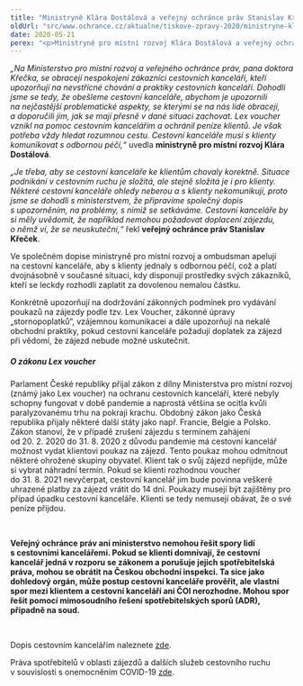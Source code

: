 ```yaml
---
title: "Ministryně Klára Dostálová a veřejný ochránce práv Stanislav Křeček nabádají CK k lepší komunikaci"
oldUrl: "src/www.ochrance.cz/aktualne/tiskove-zpravy-2020/ministryne-klara-dostalova-a-verejny-ochrance-prav-stanislav-krecek-nabadaji-ck-k-leps"
date: 2020-05-21
perex: "<p>Ministryně pro místní rozvoj Klára Dostálová a veřejný ochránce práv Stanislav Křeček dnes (21.5.) rozeslali společný dopis provozovatelům cestovních kanceláří, ve kterém uvádějí přesné postupy, jak by se cestovní kanceláře měly v problematických situacích vůči klientovi zachovat. </p>"
---
```


<!-- imported from the old website -->

<p><i>„Na Ministerstvo pro místní rozvoj a veřejného ochránce práv, pana doktora Křečka, se obracejí nespokojení zákazníci cestovních kanceláří, kteří upozorňují na nevstřícné chování a praktiky cestovních kanceláří. Dohodli jsme se tedy, že obešleme cestovní kanceláře, abychom je upozornili na nejčastější problematické aspekty, se kterými se na nás lidé obracejí, a doporučili jim, jak se mají přesně v dané situaci zachovat. Lex voucher vznikl na pomoc cestovním kancelářím a ochránil peníze klientů. Je však potřeba vždy hledat rozumnou cestu. Cestovní kanceláře musí s klienty komunikovat s odbornou péčí,“</i> uvedla <b>ministryně pro místní rozvoj Klára Dostálová</b>.</p> <p><i>„Je třeba, aby se cestovní kanceláře ke klientům chovaly korektně. Situace podnikání v cestovním ruchu je složitá, ale stejně složitá je i pro klienty. Některé cestovní kanceláře ohledy neberou a s klienty nekomunikují, proto jsme se dohodli s ministerstvem, že připravíme společný dopis s upozorněním, na problémy, s nimiž se setkáváme. Cestovní kanceláře by si měly uvědomit, že například nemohou požadovat doplacení zájezdu, o němž ví, že se neuskuteční,“</i> řekl <b>veřejný ochránce práv Stanislav Křeček</b>.</p> <p>Ve společném dopise ministryně pro místní rozvoj a ombudsman apelují na cestovní kanceláře, aby s klienty jednaly s odbornou péčí, což a platí dvojnásobně v současné situaci, kdy disponují prostředky svých zákazníků, kteří se leckdy rozhodli zaplatit za dovolenou nemalou částku.</p> <p>Konkrétně upozorňují na dodržování zákonných podmínek pro vydávání poukazů na zájezdy podle tzv. Lex Voucher, zákonné úpravy „stornopoplatků“, vzájemnou komunikacei a dále upozorňují na nekalé obchodní praktiky, pokud cestovní kanceláře požadují doplatek za zájezd při vědomí, že zájezd nebude možné uskutečnit.</p> <h5>O zákonu Lex voucher</h5> <p>Parlament České republiky přijal zákon z dílny Ministerstva pro místní rozvoj (známý jako Lex voucher) na ochranu cestovních kanceláří, které nebyly schopny fungovat v době pandemie a naprostá většina se ocitla kvůli paralyzovanému trhu na pokraji krachu. Obdobný zákon jako Česká republika přijaly některé další státy jako např. Francie, Belgie a Polsko. Zákon stanoví, že v případě zrušení zájezdu s termínem zahájení od 20. 2. 2020 do 31. 8. 2020 z důvodu pandemie má cestovní kancelář možnost vydat klientovi poukaz na zájezd. Tento poukaz mohou odmítnout některé ohrožené skupiny obyvatel. Klient tak o svůj zájezd nepřijde, může si vybrat náhradní termín. Pokud se klienti rozhodnou voucher do 31. 8. 2021 nevyčerpat, cestovní kancelář jim bude povinna veškeré uhrazené platby za zájezd vrátit do 14 dní. Poukazy musejí být zajištěny pro případ úpadku cestovní kanceláře. Klienti se tedy nemusejí obávat, že o své peníze přijdou.</p><p> </p> <p><b>Veřejný ochránce práv ani ministerstvo nemohou řešit spory lidí s cestovními kancelářemi. Pokud se klienti domnívají, že cestovní kancelář jedná v rozporu se zákonem a porušuje jejich spotřebitelská práva, mohou se obrátit na Českou obchodní inspekci. Ta sice jako dohledový orgán, může postup cestovní kanceláře prověřit, ale vlastní spor mezi klientem a cestovní kanceláří ani ČOI nerozhodne. Mohou spor řešit pomocí mimosoudního řešení spotřebitelských sporů (ADR), případně na soud.</b></p> <p> </p> <p>Dopis cestovním kancelářím naleznete <a href="https://mmr.cz/getmedia/8de088d7-471c-478a-884e-f578f5e18424/19766-2020_MMR_spolecny-dopis-MMR-a-VOP-(Lex-Voucher).pdf.aspx?ext=.pdf" target="_blank">zde</a>.</p> <p>Práva spotřebitelů v oblasti zájezdů a dalších služeb cestovního ruchu v souvislosti s onemocněním COVID-19 <a href="https://mmr.cz/getmedia/095d70d8-00d6-42bd-ae33-ba9b521d49f4/Prava-spotrebitelu-v-oblasti-zajezdu-a-dalsich-sluzeb-cestovniho-ruchu-pdf.pdf.aspx?ext=.pdf" target="_blank">zde</a>.</p>
